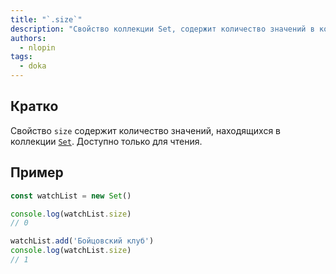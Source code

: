 ```yaml
---
title: "`.size`"
description: "Свойство коллекции Set, содержит количество значений в коллекции"
authors:
  - nlopin
tags:
  - doka
---
```


## Кратко

Свойство `size` содержит количество значений, находящихся в коллекции [`Set`](/js/set/). Доступно только для чтения.

## Пример

```js
const watchList = new Set()

console.log(watchList.size)
// 0

watchList.add('Бойцовский клуб')
console.log(watchList.size)
// 1
```
